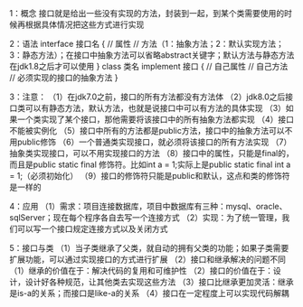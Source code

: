 1：概念
接口就是给出一些没有实现的方法，封装到一起，到某个类需要使用的时候再根据具体情况把这些方式进行实现

2：语法
interface 接口名 {
  // 属性
  // 方法（1：抽象方法；2：默认实现方法；3：静态方法）；在接口中抽象方法可以省略abstract关键字；默认方法与静态方法在jdk1.8之后才可以使用
}
class 类名 implement 接口 {
   // 自己属性
   // 自己方法
   // 必须实现的接口的抽象方法
}

3：注意：
（1）在jdk7.0之前，接口的所有方法都没有方法体
（2）jdk8.0之后接口类可以有静态方法，默认方法，也就是说接口中可以有方法的具体实现
（3）如果一个类实现了某个接口，那他需要将该接口中的所有抽象方法都实现
（4）接口不能被实例化
（5）接口中所有的方法都是public方法，接口中的抽象方法可以不用public修饰
（6）一个普通类实现接口，就必须将该接口的所有方法实现
（7）抽象类实现接口，可以不用实现接口的方法
（8）接口中的属性，只能是final的，而且是public static final 修饰符。比如int a = 1;实际上是public static final int a = 1;（必须初始化）
（9）接口的修饰符只能是public和默认，这点和类的修饰符是一样的

4：应用
（1）需求：项目连接数据库，项目中数据库有三种：mysql、oracle、sqlServer；现在每个程序各自去写一个连接方式
（2）实现：为了统一管理，我们可以写一个接口规定连接方式以及关闭方式

5：接口与类
（1）当子类继承了父类，就自动的拥有父类的功能；如果子类需要扩展功能，可以通过实现接口的方式进行扩展
（2）接口和继承解决的问题不同
    （1）继承的价值在于：解决代码的复用和可维护性
    （2）接口的价值在于：设计，设计好各种规范，让其他类去实现这些方法
（3）接口比继承更加灵活：继承是is-a的关系；而接口是like-a的关系
（4）接口在一定程度上可以实现代码解耦


